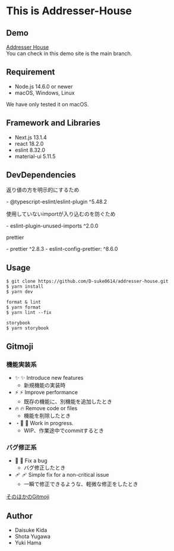 # This is Addresser-House

## Demo
[Addresser House](https://addresser-house.vercel.app/)<br />
You can check in this demo site is the main branch.
## Requirement
- Node.js 14.6.0 or newer
- macOS, Windows, Linux

<p class="warn">We have only tested it on macOS.</p>

## Framework and Libraries
- Next.js 13.1.4
- react 18.2.0
- eslint 8.32.0
- material-ui 5.11.5

## DevDependencies
<p>返り値の方を明示的にするため</p>
- @typescript-eslint/eslint-plugin ^5.48.2<br>
<p>使用していないimportが入り込むのを防ぐため</p>
- eslint-plugin-unused-imports ^2.0.0<br>
<p>prettier</p>
- prettier ^2.8.3
- eslint-config-prettier: ^8.6.0

## Usage
```
$ git clone https://github.com/D-suke0614/addresser-house.git
$ yarn install
$ yarn dev

format & lint
$ yarn format
$ yarn lint --fix

storybook
$ yarn storybook
```

## Gitmoji
### 機能実装系
- ✨ :sparkles: Introduce new features
  - 新規機能の実装時
- ⚡️ :zap: Improve performance
  - 既存の機能に、別機能を追加したとき
- 🔥 :fire: Remove code or files
  - 機能を削除したとき
- ・🚧 :construction: Work in progress.
  - WIP、作業途中でcommitするとき

### バグ修正系
- 🐛 :bug: Fix a bug
  - バグ修正したとき
- 🩹 :adhesive_bandage: Simple fix for a non-critical issue
  - 一瞬で修正できるような、軽微な修正をしたとき

[そのほかのGitmoji](https://ascii.jp/elem/000/004/081/4081225/)

## Author
- Daisuke Kida
- Shota Yugawa
- Yuki Hama
